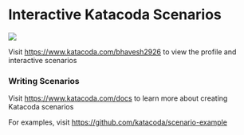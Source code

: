 # Interactive Katacoda Scenarios

[![](http://shields.katacoda.com/katacoda/bhavesh2926/count.svg)](https://www.katacoda.com/bhavesh2926 "Get your profile on Katacoda.com")

Visit https://www.katacoda.com/bhavesh2926 to view the profile and interactive scenarios

### Writing Scenarios
Visit https://www.katacoda.com/docs to learn more about creating Katacoda scenarios

For examples, visit https://github.com/katacoda/scenario-example
